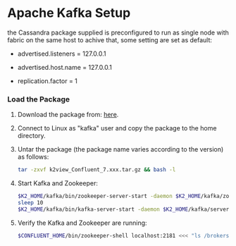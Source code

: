 # Apache Kafka Setup
the Cassandra package supplied is preconfigured to run as single node with fabric on the same host to achive that, some setting are set as default:

* advertised.listeners = 127.0.0.1

* advertised.host.name = 127.0.0.1

* replication.factor = 1



### Load the Package 

1. Download the package from: [here](https://download.k2view.com/index.php/s/tFnDRJEUyHiXPYL).

2. Connect to Linux as "kafka" user and copy the package to the home directory.

3. Untar the package (the package name varies according to the version) as follows:

   ~~~bash
   tar -zxvf k2view_Confluent_7.xxx.tar.gz && bash -l
   ~~~


4. Start Kafka and Zookeeper:

   ~~~bash
   $K2_HOME/kafka/bin/zookeeper-server-start -daemon $K2_HOME/kafka/zookeeper.properties
   sleep 10
   $K2_HOME/kafka/bin/kafka-server-start -daemon $K2_HOME/kafka/server.properties
   ~~~

5. Verify the Kafka and Zookeeper are running:

   ~~~bash
   $CONFLUENT_HOME/bin/zookeeper-shell localhost:2181 <<< "ls /brokers/ids"
   ~~~


## 
